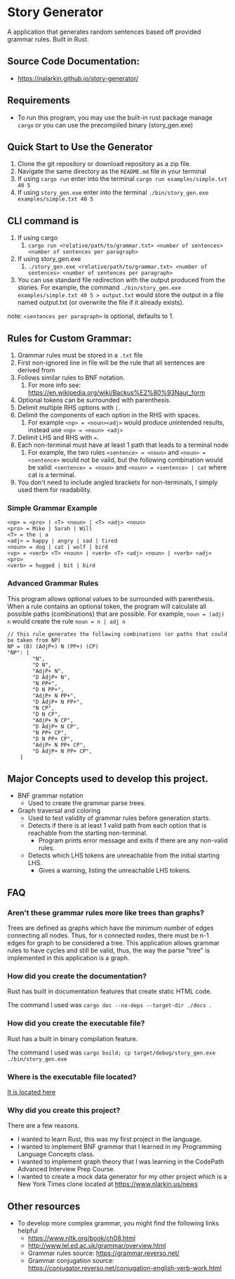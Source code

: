 # Story Generator

A application that generates random sentences based off provided grammar rules. Built in Rust.

## Source Code Documentation:

- https://nalarkin.github.io/story-generator/

## Requirements

- To run this program, you may use the built-in rust package manage `cargo` or you can use the precompiled binary (story_gen.exe)

## Quick Start to Use the Generator

1. Clone the git repository or download repository as a zip file.
2. Navigate the same directory as the `README.md` file in your terminal
3. If using `cargo run` enter into the terminal `cargo run examples/simple.txt 40 5`
4. If using `story_gen.exe` enter into the terminal `./bin/story_gen.exe examples/simple.txt 40 5`

## CLI command is

1. If using cargo
   1. `cargo run <relative/path/to/grammar.txt> <number of sentences> <number of sentences per paragraph>`
2. If using story_gen.exe
   1. `./story_gen.exe <relative/path/to/grammar.txt> <number of sentences> <number of sentences per paragraph>`
3. You can use standard file redirection with the output produced from the stories. For example, the command `./bin/story_gen.exe examples/simple.txt 40 5 > output.txt` would store the output in a file named output.txt (or overwrite the file if it already exists).

note: `<sentences per paragraph>` is optional, defaults to 1.

## Rules for Custom Grammar:

1. Grammar rules must be stored in a `.txt` file
2. First non-ignored line in file will be the rule that all sentences are derived from
3. Follows similar rules to BNF notation.
   1. For more info see: https://en.wikipedia.org/wiki/Backus%E2%80%93Naur_form
4. Optional tokens can be surrounded with parenthesis.
5. Delimit multiple RHS options with `|`.
6. Delimit the components of each option in the RHS with spaces.
   1. For example `<np> = <noun><adj>` would produce unintended results, instead use `<np> = <noun> <adj>`
7. Delimit LHS and RHS with `=`.
8. Each non-terminal must have at least 1 path that leads to a terminal node
   1. For example, the two rules `<sentence> = <noun>` and `<noun> = <sentence>` would not be valid, but the following combination would be valid: `<sentence> = <noun>` and `<noun> = <sentence> | cat` where cat is a terminal.
9. You don't need to include angled brackets for non-terminals, I simply used them for readability.

### Simple Grammar Example

````<sentence> = <np> <vp>
<np> = <pro> | <T> <noun> | <T> <adj> <noun>
<pro> = Mike | Sarah | Will
<T> = the | a
<adj> = happy | angry | sad | tired
<noun> = dog | cat | wolf | bird
<vp> = <verb> <T> <noun> | <verb> <T> <adj> <noun> | <verb> <adj> <pro>
<verb> = hugged | bit | bird
````

### Advanced Grammar Rules

This program allows optional values to be surrounded with parenthesis. When a rule contains an optional token, the program will calculate all possible paths (combinations) that are possible. For example, `noun = (adj) n` would create the rule `noun = n | adj n`

```
// this rule generates the following combinations (or paths that could be taken from NP)
NP = (D) (AdjP+) N (PP+) (CP)  
"NP": [
        "N",
        "D N",
        "AdjP+ N",
        "D AdjP+ N",
        "N PP+",
        "D N PP+",
        "AdjP+ N PP+",
        "D AdjP+ N PP+",
        "N CP",
        "D N CP",
        "AdjP+ N CP",
        "D AdjP+ N CP",
        "N PP+ CP",
        "D N PP+ CP",
        "AdjP+ N PP+ CP",
        "D AdjP+ N PP+ CP",
    ]
```

## Major Concepts used to develop this project.

- BNF grammar notation
  - Used to create the grammar parse trees.
- Graph traversal and coloring
  - Used to test validity of grammar rules before generation starts.
  - Detects if there is at least 1 valid path from each option that is reachable from the starting non-terminal.
    - Program prints error message and exits if there are any non-valid rules.
  - Detects which LHS tokens are unreachable from the initial starting LHS.
    - Gives a warning, listing the unreachable LHS tokens.

## FAQ

### Aren't these grammar rules more like trees than graphs?

Trees are defined as graphs which have the minimum number of edges connecting all nodes. Thus, for n connected nodes, there must be n-1 edges for graph to be considered a tree. This application allows grammar rules to have cycles and still be valid, thus, the way the parse "tree" is implemented in this application is a graph. 

### How did you create the documentation?

Rust has built in documentation features that create static HTML code.

The command I used was `cargo doc --no-deps --target-dir ./docs `.

### How did you create the executable file?

Rust has a built in binary compilation feature.

The command I used was `cargo build; cp target/debug/story_gen.exe ./bin/story_gen.exe`

### Where is the executable file located?

[It is located here](./bin/)

### Why did you create this project?

There are a few reasons.

* I wanted to learn Rust, this was my first project in the language.
* I wanted to implement BNF grammar that I learned in my Programming Language Concepts class.
* I wanted to implement graph theory that I was learning in the CodePath Advanced Interview Prep Course.
* I wanted to create a mock data generator for my other project which is a New York Times clone located at https://www.nlarkin.us/news

## Other resources

- To develop more complex grammar, you might find the following links helpful
  - https://www.nltk.org/book/ch08.html
  - http://www.lel.ed.ac.uk/grammar/overview.html
  - Grammar rules source: https://grammar.reverso.net/
  - Grammar conjugation source: https://conjugator.reverso.net/conjugation-english-verb-work.html

